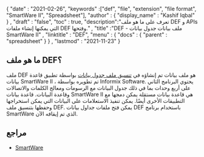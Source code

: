 {
  "date" : "2021-02-26",
  "keywords" :["def", "file", "extension", "file format", "SmartWare II", "Spreadsheet"],
  "author" : {
    "display_name" : "Kashif Iqbal"
} ,
  "draft" : "false",
  "toc" : true,
  "description":"تعرف على ما هو ملف DEF و APIs التي يمكنها إنشاء ملفات DEF وفتحها." ,
  "title" :"DEF - ملف بيانات جدول بيانات SmartWare II" ,
  "linktitle" : "DEF",
  "menu" : {
    "docs" : {
      "parent" : "spreadsheet"
}
} ,
  "lastmod" : "2021-11-23"
}

## ما هو ملف DEF؟

ملف DEF هو ملف بيانات تم إنشاؤه في [تنسيق ملف جدول بيانات](/ar/spreadsheet/) بواسطة تطبيق قاعدة بيانات SmartWare II ، تم تطويره بواسطة Informix Software. يحتوي البرنامج الثاني على أربع وحدات بما في ذلك جدول البيانات مع الرسومات ومعالج الكلمات والاتصالات وقاعدة البيانات. قاعدة بيانات SmartWare II هي قاعدة بيانات مستقلة يمكن دمجها مع التطبيقات الأخرى أيضًا. يمكن تنفيذ الاستعلامات على البيانات التي يمكن استخراجها وحفظها بتنسيق ملف DEF. يمكن فتح ملفات جداول بيانات DEF باستخدام برنامج SmartWare الذي تم إيقافه الآن.

## مراجع

* [SmartWare](https://en.wikipedia.org/wiki/SmartWare)


